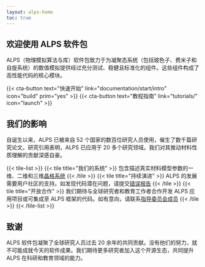 ```yaml
---
layout: alps-home
toc: true
---
```



<div class="flexBox" >
<div class="leftX">

## 欢迎使用 ALPS 软件包

ALPS（物理模拟算法与库）软件包致力于为凝聚态系统（包括玻色子、费米子和自旋系统）的数值模拟提供经过充分测试、稳健且标准化的组件。这些组件构成了高性能代码的核心模块。

<div class="cta-buttons" style="text-align:left;width:100%;">
{{< cta-button text="快速开始" link="documentation/start/intro" icon="build"  prim="yes" >}}
{{< cta-button text="教程指南" link="tutorials/" icon="launch" >}}
</div>
</div>
<div class="rightX" >
<img class="logoX" />
</div>

</div>

## 我们的影响
自诞生以来，ALPS 已被来自 52 个国家的数百位研究人员使用，催生了数千篇研究论文。研究引用表明，ALPS 已应用于 20 多个研究领域。我们对其推动材料性质理解的贡献深感自豪。

{{< tile-list >}}
  {{< tile title="我们的系统" >}}
  包含描述真实材料模型参数的一维、二维和三维[晶格系统](about/sys)
  {{< /tile >}}
  {{< tile title="持续演进" >}}
  ALPS 的发展需要用户社区的支持。如发现代码潜在问题，请提交[错误报告](https://github.com/ALPSim/ALPS/issues)
  {{< /tile >}}
  {{< tile title="开放合作" >}}
  我们期待与全球研究者和教育工作者合作开发 ALPS 应用项目或可集成至 ALPS 框架的代码。如有意向，请联系[指导委员会成员](govern#alps-community-steering-committee)
  {{< /tile >}}
{{< /tile-list >}}

## 致谢
ALPS 软件包凝聚了全球研究人员过去 20 余年的共同贡献。没有他们的努力，就不可能成就今天的软件成果。我们期待更多研究者加入这个开源生态，共同提升 ALPS 在科研和教育领域的能力。
